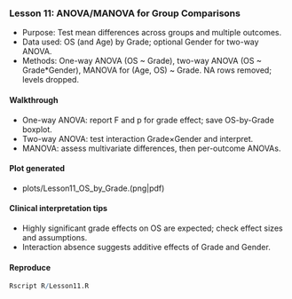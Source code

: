 ### Lesson 11: ANOVA/MANOVA for Group Comparisons

- Purpose: Test mean differences across groups and multiple outcomes.
- Data used: OS (and Age) by Grade; optional Gender for two-way ANOVA.
- Methods: One-way ANOVA (OS ~ Grade), two-way ANOVA (OS ~ Grade*Gender), MANOVA for (Age, OS) ~ Grade. NA rows removed; levels dropped.

#### Walkthrough
- One-way ANOVA: report F and p for grade effect; save OS-by-Grade boxplot.
- Two-way ANOVA: test interaction Grade×Gender and interpret.
- MANOVA: assess multivariate differences, then per-outcome ANOVAs.

#### Plot generated
- plots/Lesson11_OS_by_Grade.(png|pdf)

#### Clinical interpretation tips
- Highly significant grade effects on OS are expected; check effect sizes and assumptions.
- Interaction absence suggests additive effects of Grade and Gender.

#### Reproduce
```r
Rscript R/Lesson11.R
```


